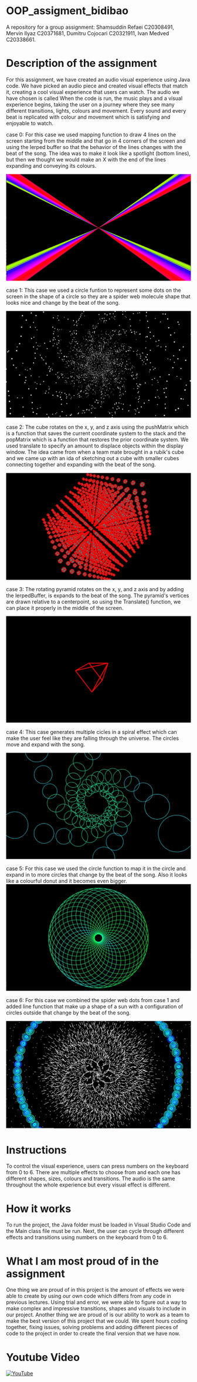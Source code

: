 # OOP_assigment_bidibao
A repository for a group assignment: 
Shamsuddin Refaei C20308491,
Mervin Ilyaz C20371681, 
Dumitru Cojocari C20321911, 
Ivan Medved C20338661.

# Description of the assignment
For this assignment, we have created an audio visual experience using Java code. We have picked an audio piece and created visual effects that match it, creating a cool visual experience that users can watch.
The audio we have chosen is called
When the code is run, the music plays and a visual experience begins, taking the user on a journey where they see many different transitions, lights, colours and movement. Every sound and every beat is replicated with colour and movement which is satisfying and enjoyable to watch.

case 0:
For this case we used mapping function to draw 4 lines on the screen starting from the middle and that go in 4 corners of the screen and using the lerped buffer so that the behavior of the lines changes with the beat of the song. The idea was to make it look like a spotlight (bottom lines), but then we thought we would make an X with the end of the lines expanding and conveying its colours.

![Sketch](java/data/Case0.png)


case 1:
This case we used a circle funtion to represent some dots on the screen in the shape of a circle so they are a spider web molecule shape that looks nice and change by the beat of the song.

![Sketch](java/data/Case1.png)


case 2:
The cube rotates on the x, y, and z axis using the pushMatrix which is a function that saves 
the current coordinate system to the stack and the popMatrix which is a function that
restores the prior coordinate system.
We used translate to specify an amount to displace objects within the display window.
The idea came from when a team mate brought in a rubik's cube and we came up with an ida of sketching out a cube with smaller cubes connecting together and expanding with the beat of the song.

![Sketch](java/data/Case2.png)


case 3:
The rotating pyramid rotates on the x, y, and z axis and by adding the lerpedBuffer, is expands to the beat of the song. The pyramid's vertices are drawn relative to a centerpoint, so using the Translate() function, we can place it properly in the middle of the screen.

![Sketch](java/data/Case3.png)


case 4:
This case generates multiple cicles in a spiral effect which can make the user feel like they are falling through the universe. The circles move and expand with the song.

![Sketch](java/data/Case4.png)

case 5:
For this case we used the circle function to map it in the circle and expand in to more circles that change by the beat of the song. Also it looks like a colourful donut and it becomes even bigger.
![Sketch](java/data/Case5.png)


case 6:
For this case we combined the spider web dots from case 1 and added line function that make up a shape of a sun with a configuration of circles outside that change by the beat of the song. 

![Sketch](java/data/Case6.png)


# Instructions
To control the visual experience, users can press numbers on the keyboard from 0 to 6. There are multiple effects to choose from and each one has different shapes, sizes, colours and transitions. The audio is the same throughout the whole experience but every visual effect is different.

# How it works
To run the project, the Java folder must be loaded in Visual Studio Code and the Main class file must be run. Next, the user can cycle through different effects and transitions using numbers on the keyboard from 0 to 6.

# What I am most proud of in the assignment
One thing we are proud of in this project is the amount of effects we were able to create by using our own code which differs from any code in previous lectures. Using trial and error, we were able to figure out a way to make complex and impressive transitions, shapes and visuals to include in our project.
Another thing we are proud of is our ability to work as a team to make the best version of this project that we could. We spent hours coding together, fixing issues, solving problems and adding different pieces of code to the project in order to create the final version that we have now.

# Youtube Video
[![YouTube](http://img.youtube.com/vi/iWYrYp0AR6A/0.jpg)](https://youtu.be/iWYrYp0AR6A)
